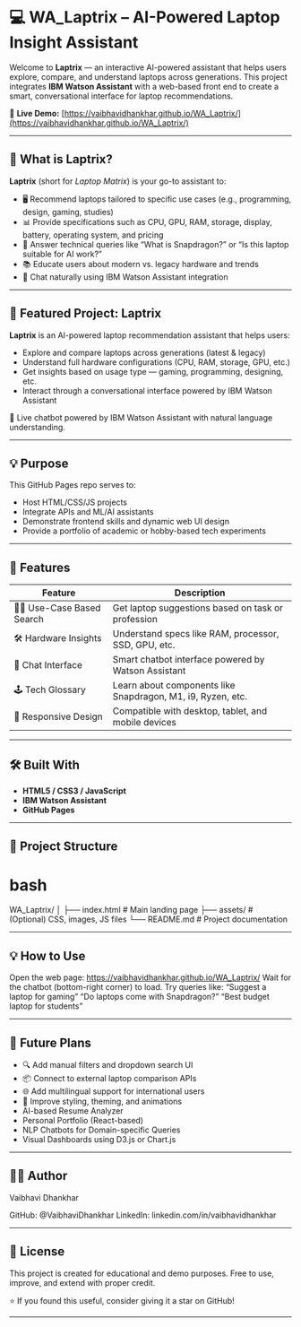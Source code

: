 # 💻 WA_Laptrix – AI-Powered Laptop Insight Assistant

Welcome to **Laptrix** — an interactive AI-powered assistant that helps users explore, compare, and understand laptops across generations. This project integrates **IBM Watson Assistant** with a web-based front end to create a smart, conversational interface for laptop recommendations. 

🔗 **Live Demo:** [https://vaibhavidhankhar.github.io/WA_Laptrix/](https://vaibhavidhankhar.github.io/WA_Laptrix/)

---

## 🧠 What is Laptrix?

**Laptrix** (short for *Laptop Matrix*) is your go-to assistant to:

- 🖥️ Recommend laptops tailored to specific use cases (e.g., programming, design, gaming, studies)
- 📊 Provide specifications such as CPU, GPU, RAM, storage, display, battery, operating system, and pricing
- 💬 Answer technical queries like “What is Snapdragon?” or “Is this laptop suitable for AI work?”
- 📚 Educate users about modern vs. legacy hardware and trends
- 🤖 Chat naturally using IBM Watson Assistant integration

---

## 📁 Featured Project: Laptrix

**Laptrix** is an AI-powered laptop recommendation assistant that helps users:

- Explore and compare laptops across generations (latest & legacy)
- Understand full hardware configurations (CPU, RAM, storage, GPU, etc.)
- Get insights based on usage type — gaming, programming, designing, etc.
- Interact through a conversational interface powered by IBM Watson Assistant

🧠 Live chatbot powered by IBM Watson Assistant with natural language understanding.

---

## 💡 Purpose

This GitHub Pages repo serves to:

- Host HTML/CSS/JS projects
- Integrate APIs and ML/AI assistants
- Demonstrate frontend skills and dynamic web UI design
- Provide a portfolio of academic or hobby-based tech experiments

---

## 🚀 Features

| Feature               | Description                                                  |
|-----------------------|--------------------------------------------------------------|
| 🧑‍💻 Use-Case Based Search | Get laptop suggestions based on task or profession           |
| 🛠️ Hardware Insights     | Understand specs like RAM, processor, SSD, GPU, etc.         |
| 💬 Chat Interface       | Smart chatbot interface powered by Watson Assistant         |
| 🕹️ Tech Glossary        | Learn about components like Snapdragon, M1, i9, Ryzen, etc.  |
| 📱 Responsive Design     | Compatible with desktop, tablet, and mobile devices          |

---

## 🛠️ Built With

- **HTML5 / CSS3 / JavaScript**
- **IBM Watson Assistant**
- **GitHub Pages**

---

## 📁 Project Structure

# bash
WA_Laptrix/
│
├── index.html              # Main landing page
├── assets/                 # (Optional) CSS, images, JS files
└── README.md               # Project documentation

---

## 💡 How to Use

Open the web page: https://vaibhavidhankhar.github.io/WA_Laptrix/
Wait for the chatbot (bottom-right corner) to load.
Try queries like:
“Suggest a laptop for gaming”
“Do laptops come with Snapdragon?”
“Best budget laptop for students”

---

## 🔮 Future Plans

- 🔍 Add manual filters and dropdown search UI
- 📦 Connect to external laptop comparison APIs
- 🌐 Add multilingual support for international users
- 🎨 Improve styling, theming, and animations
- AI-based Resume Analyzer
- Personal Portfolio (React-based)
- NLP Chatbots for Domain-specific Queries
- Visual Dashboards using D3.js or Chart.js

---

## 👩‍💻 Author

Vaibhavi Dhankhar

GitHub: @VaibhaviDhankhar
LinkedIn: linkedin.com/in/vaibhavidhankhar

---

## 📜 License

This project is created for educational and demo purposes. Free to use, improve, and extend with proper credit.

⭐️ If you found this useful, consider giving it a star on GitHub!


---
